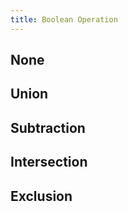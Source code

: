 ```yaml
---
title: Boolean Operation
---
```


## None
<DarumaPlayer src='https://raw.githubusercontent.com/verygoodgraphics/resource/main/feature/geometry__daruma/geometry__boolean_operation__none.daruma' />

## Union
<DarumaPlayer src='https://raw.githubusercontent.com/verygoodgraphics/resource/main/feature/geometry__daruma/geometry__boolean_operation__union.daruma' />

## Subtraction
<DarumaPlayer src='https://raw.githubusercontent.com/verygoodgraphics/resource/main/feature/geometry__daruma/geometry__boolean_operation__subtraction.daruma' />

## Intersection
<DarumaPlayer src='https://raw.githubusercontent.com/verygoodgraphics/resource/main/feature/geometry__daruma/geometry__boolean_operation__intersecion.daruma' />

## Exclusion
<DarumaPlayer src='https://raw.githubusercontent.com/verygoodgraphics/resource/main/feature/geometry__daruma/geometry__boolean_operation__exclusion.daruma' />
